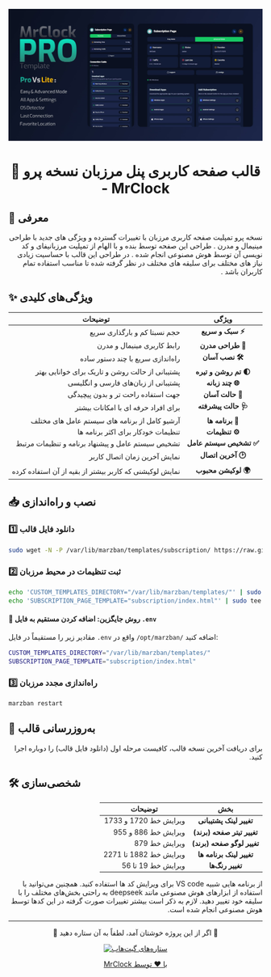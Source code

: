 <div align="center">
  
![Preview](preview.jpg)

# 📌 قالب صفحه کاربری پنل مرزبان نسخه پرو - MrClock

</div>

## 🎨 معرفی

<p dir="rtl">
نسخه پرو تمپلیت صفحه کاربری مرزبان با تغییرات گسترده و ویژگی های جدید با طراحی مینیمال و مدرن . طراحی این صفحه توسط بنده و با الهام از تمپلیت مرزبانیفای و کد نویسی آن توسط هوش مصنوعی انجام شده . در طراحی این قالب با حساسیت زیادی نیاز های مختلف برای سلیقه های مختلف در نظر گرفته شده تا مناسب استفاده تمام کاربران باشد . 
</p>


## ✨ ویژگی‌های کلیدی

<div dir="rtl" align="center">

| ویژگی | توضیحات |
|:-----:|---------|
| **⚡ سبک و سریع** | حجم نسبتا کم و بارگذاری سریع |
| **🎨 طراحی مدرن** | رابط کاربری مینیمال و مدرن |
| **🛠 نصب آسان** | راه‌اندازی سریع با چند دستور ساده |
| **🌓 تم روشن و تیره** | پشتیبانی از حالت روشن و تاریک برای خوانایی بهتر |
| **🌐 چند زبانه** | پشتیبانی از زبان‌های فارسی و انگلیسی |
| **💊 حالت آسان** | جهت استفاده راحت تر و بدون پیچیدگی |
| **🩺 حالت پیشرفته** | برای افراد حرفه ای با امکانات بیشتر |
| **📲 برنامه ها** | آرشیو کامل از برنامه های سیستم عامل های مختلف |
| **⚙️ تنظیمات** | تنظیمات خودکار برای اکثر برنامه ها |
| **✅ تشخیص سیستم عامل** | تشخیص سیستم عامل و پیشنهاد برنامه و تنظیمات مرتبط |
| **🕑 آخرین اتصال** | نمایش آخرین زمان اتصال کاربر |
| **🌍 لوکیشن محبوب** | نمایش لوکیشنی که کاربر بیشتر از بقیه از آن استفاده کرده |

</div>

## 📥 نصب و راه‌اندازی

<div>

### 1️⃣ دانلود فایل قالب

</div>

```bash
sudo wget -N -P /var/lib/marzban/templates/subscription/ https://raw.githubusercontent.com/Mrclocks/Pro-Subscription-Template/main/index.html
```

<div>

### 2️⃣ ثبت تنظیمات در محیط مرزبان

</div>

```bash
echo 'CUSTOM_TEMPLATES_DIRECTORY="/var/lib/marzban/templates/"' | sudo tee -a /opt/marzban/.env
echo 'SUBSCRIPTION_PAGE_TEMPLATE="subscription/index.html"' | sudo tee -a /opt/marzban/.env
```

<div>

#### 📝 روش جایگزین: اضافه کردن مستقیم به فایل `.env`

مقادیر زیر را مستقیماً در فایل `.env` واقع در `/opt/marzban/` اضافه کنید:

</div>

```bash
CUSTOM_TEMPLATES_DIRECTORY="/var/lib/marzban/templates/"
SUBSCRIPTION_PAGE_TEMPLATE="subscription/index.html"
```

<div>

### 3️⃣ راه‌اندازی مجدد مرزبان

</div>

```bash
marzban restart
```

<div>

## 🔄 به‌روزرسانی قالب

<div dir="rtl" align="right">
  <p>برای دریافت آخرین نسخه قالب، کافیست مرحله اول (دانلود فایل قالب) را دوباره اجرا کنید.</p>
</div>

## 🛠 شخصی‌سازی

<div dir="rtl" align="center">

| بخش | توضیحات |
|:-----:|---------|
| **تغییر لینک پشتیبانی** | ویرایش خط 1720 و 1733 |
| **تغییر تیتر صفحه (برند)** | ویرایش خط 886 و 955 |
| **تغییر لوگو صفحه (برند)** | ویرایش خط 879 |
| **تغییر لینک برنامه ها** | ویرایش خط 1882 تا 2271 |
| **تغییر رنگ‌ها** | ویرایش خط 19 تا 56 |

</div>

<div dir="rtl" align="right">
  <p> از برنامه هایی شبیه VS code برای ویرایش کد ها استفاده کنید. همچنین می‌توانید با استفاده از ابزارهای هوش مصنوعی مانند deepseek به راحتی بخش‌های مختلف را با سلیقه خود تغییر دهید. لازم به ذکر است بیشتر تغییرات صورت گرفته در این کد‌ها توسط هوش مصنوعی انجام شده است.</p>
</div>

---


<div align="center">
  <p dir="rtl">🌟 اگر از این پروژه خوشتان آمد، لطفاً به آن ستاره دهید 🌟</p>
  
  <p>
    <a href="https://github.com/Mrclocks/Pro-Subscription-Template">
      <img src="https://img.shields.io/github/stars/Mrclocks/Pro-Subscription-Template?style=social" alt="ستاره‌های گیت‌هاب">
  </p>
  
  <p dir="rtl">با ❤️ توسط MrClock</p>
</div>
